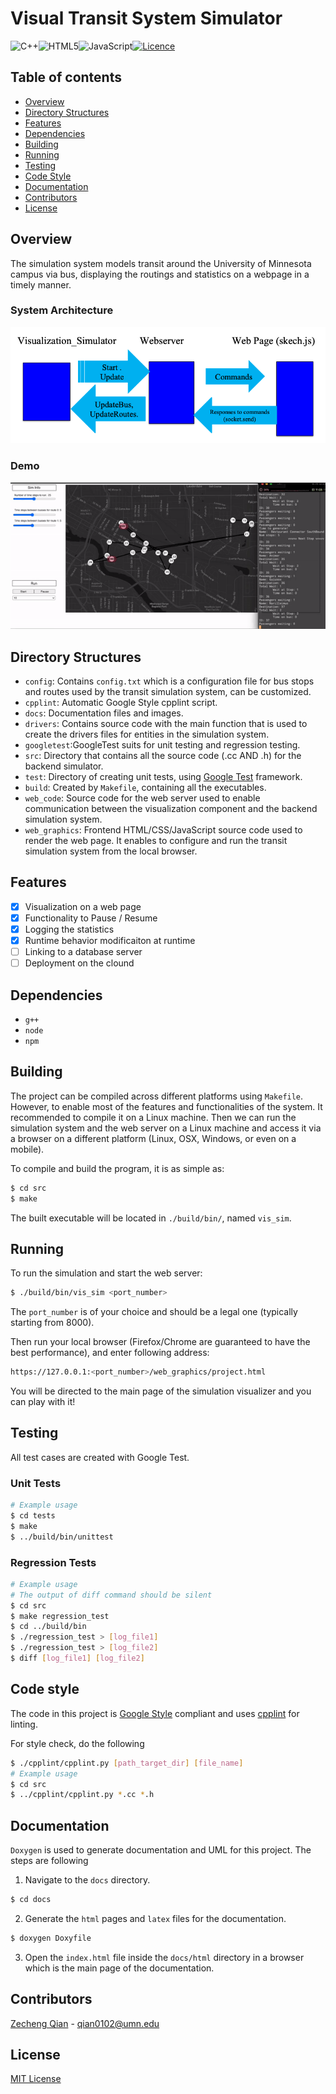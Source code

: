 # Visual Transit System Simulator

![C++](https://img.shields.io/badge/c++-%2300599C.svg?style=for-the-badge&logo=c%2B%2B&logoColor=white)![HTML5](https://img.shields.io/badge/html5-%23E34F26.svg?style=for-the-badge&logo=html5&logoColor=white)![JavaScript](https://img.shields.io/badge/javascript-%23323330.svg?style=for-the-badge&logo=javascript&logoColor=%23F7DF1E)[![Licence](https://img.shields.io/github/license/Ileriayo/markdown-badges?style=for-the-badge)](./LICENSE)

## Table of contents

- [Overview](##overview)
- [Directory Structures](##directory-structures)
- [Features](##features)
- [Dependencies](##dependencies)
- [Building](##building)
- [Running](##running)
- [Testing](##testing)
- [Code Style](##code-style)
- [Documentation](##documentation)
- [Contributors](##contributors)
- [License](##license)

## Overview

The simulation system models transit around the University of Minnesota campus via bus, displaying the routings and statistics on a webpage in a timely manner.

### System Architecture

![](https://raw.githubusercontent.com/Aden-Q/blogImages/main/img/202203221857906.png)

### Demo

![demo](docs/images/demo.gif)

## Directory Structures

+ `config`: Contains `config.txt` which is a configuration file for bus stops and routes used by the transit simulation system, can be customized.
+ `cpplint`: Automatic Google Style cpplint script.
+ `docs`: Documentation files and images.
+ `drivers`: Contains source code with the main function that is used to create the drivers files for entities in the simulation system.
+ `googletest`:GoogleTest suits for unit testing and regression testing.
+ `src`: Directory that contains all the source code (.cc AND .h) for the backend simulator.
+ `test`: Directory of creating unit tests, using [Google Test](https://github.com/google/googletest) framework.
+ `build`: Created by `Makefile`, containing all the executables.
+ `web_code`: Source code for the web server used to enable communication between the visualization component and the backend simulation system.
+ `web_graphics`: Frontend HTML/CSS/JavaScript source code used to render the web page. It enables to configure and run the transit simulation system from the local browser.

## Features

- [X] Visualization on a web page
- [X] Functionality to Pause / Resume
- [X] Logging the statistics
- [X] Runtime behavior modificaiton at runtime
- [ ] Linking to a database server
- [ ] Deployment on the clound

## Dependencies

+ `g++`
+ `node`
+ `npm`

## Building

The project can be compiled across different platforms using `Makefile`. However, to enable most of the features and functionalities of the system. It recommended to compile it on a Linux machine. Then we can run the simulation system and the web server on a Linux machine and access it via a browser on a different platform (Linux, OSX, Windows, or even on a mobile).

To compile and build the program, it is as simple as:

```bash
$ cd src
$ make
```

The built executable will be located in `./build/bin/`, named `vis_sim`.

## Running

To run the simulation and start the web server:

```bash
$ ./build/bin/vis_sim <port_number>
```

The `port_number` is of your choice and should be a legal one (typically starting from 8000).

Then run your local browser (Firefox/Chrome are guaranteed to have the best performance), and enter following address:

```bash
https://127.0.0.1:<port_number>/web_graphics/project.html
```

You will be directed to the main page of the simulation visualizer and you can play with it!

## Testing

All test cases are created with Google Test.

### Unit Tests

```bash
# Example usage
$ cd tests
$ make
$ ../build/bin/unittest
```

### Regression Tests

```bash
# Example usage
# The output of diff command should be silent
$ cd src
$ make regression_test
$ cd ../build/bin
$ ./regression_test > [log_file1]
$ ./regression_test > [log_file2]
$ diff [log_file1] [log_file2]
```

## Code style

The code in this project is [Google Style](https://google.github.io/styleguide/cppguide.html) compliant and uses [cpplint](https://github.com/google/styleguide/tree/gh-pages/cpplint) for linting.

For style check, do the following

```bash
$ ./cpplint/cpplint.py [path_target_dir] [file_name]
# Example usage
$ cd src
$ ../cpplint/cpplint.py *.cc *.h
```

## Documentation

`Doxygen` is used to generate documentation and UML for this project. The steps are following

1. Navigate to the `docs` directory.

```bash
$ cd docs
```

2. Generate the `html` pages and `latex` files for the documentation.

```bash
$ doxygen Doxyfile
```

3. Open the `index.html` file inside the `docs/html` directory in a browser which is the main page of the documentation.

## Contributors

[Zecheng Qian](https://aden-q.github.io/) - qian0102@umn.edu

## License

[MIT License](LICENSE)
